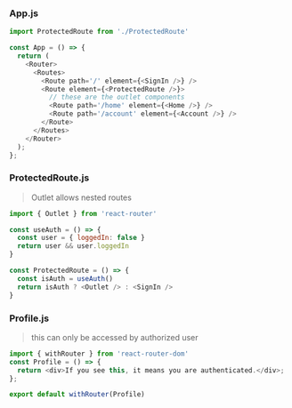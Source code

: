 ### App.js
```javascript
import ProtectedRoute from './ProtectedRoute'

const App = () => {  
  return (
    <Router>
      <Routes>
        <Route path='/' element={<SignIn />} />
        <Route element={<ProtectedRoute />}>
          // these are the outlet components
          <Route path='/home' element={<Home />} />
          <Route path='/account' element={<Account />} />
        </Route>
      </Routes>      
    </Router>
  );
};
```

### ProtectedRoute.js
> Outlet allows nested routes
```javascript
import { Outlet } from 'react-router'

const useAuth = () => {
  const user = { loggedIn: false }
  return user && user.loggedIn
}

const ProtectedRoute = () => {
  const isAuth = useAuth()
  return isAuth ? <Outlet /> : <SignIn />
}
```

### Profile.js
> this can only be accessed by authorized user
```javascript
import { withRouter } from 'react-router-dom'
const Profile = () => {
  return <div>If you see this, it means you are authenticated.</div>;
};

export default withRouter(Profile)
```
